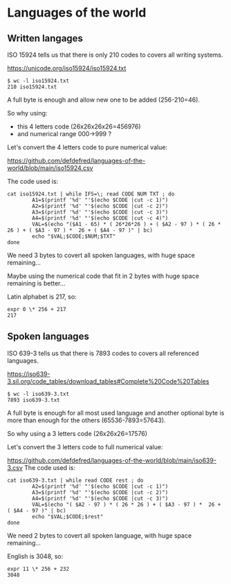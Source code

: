 # Languages of the world
## Written langages
ISO 15924 tells us that there is only 210 codes to covers all writing systems.

https://unicode.org/iso15924/iso15924.txt
```
$ wc -l iso15924.txt
210 iso15924.txt
```
A full byte is enough and allow new one to be added (256-210=46).

So why using:
- this 4 letters code (26x26x26x26=456976)
- and numerical range 000->999 ?

Let's convert the 4 letters code to pure numerical value:

https://github.com/defdefred/languages-of-the-world/blob/main/iso15924.csv

The code used is:
```
cat iso15924.txt | while IFS=\; read CODE NUM TXT ; do
        A1=$(printf '%d' "'$(echo $CODE |cut -c 1)")
        A2=$(printf '%d' "'$(echo $CODE |cut -c 2)")
        A3=$(printf '%d' "'$(echo $CODE |cut -c 3)")
        A4=$(printf '%d' "'$(echo $CODE |cut -c 4)")
        VAL=$(echo "($A1 - 65) * ( 26*26*26 ) + ( $A2 - 97 ) * ( 26 * 26 ) + ( $A3 - 97 ) *  26 + ( $A4 - 97 )" | bc)
        echo "$VAL;$CODE;$NUM;$TXT"
done
```
We need 3 bytes to covert all spoken languages, with huge space remaining...

Maybe using the numerical code that fit in 2 bytes with huge space remaining is better...

Latin alphabet is 217, so:
```
expr 0 \* 256 + 217
217
```
## Spoken languages
ISO 639-3 tells us that there is 7893 codes to covers all referenced languages.

https://iso639-3.sil.org/code_tables/download_tables#Complete%20Code%20Tables
```
$ wc -l iso639-3.txt
7893 iso639-3.txt
```
A full byte is enough for all most used language and another optional byte is more than enough for the others (65536-7893=57643).

So why using a 3 letters code (26x26x26=17576)

Let's convert the 3 letters code to full numerical value:

https://github.com/defdefred/languages-of-the-world/blob/main/iso639-3.csv
The code used is:
```
cat iso639-3.txt | while read CODE rest ; do
        A2=$(printf '%d' "'$(echo $CODE |cut -c 1)")
        A3=$(printf '%d' "'$(echo $CODE |cut -c 2)")
        A4=$(printf '%d' "'$(echo $CODE |cut -c 3)")
        VAL=$(echo "( $A2 - 97 ) * ( 26 * 26 ) + ( $A3 - 97 ) *  26 + ( $A4 - 97 )" | bc)
        echo "$VAL;$CODE;$rest"
done
```
We need 2 bytes to covert all spoken language, with huge space remaining...

English is 3048, so:
```
expr 11 \* 256 + 232
3048
```
